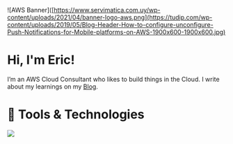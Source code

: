 ![AWS Banner]([https://www.servimatica.com.uy/wp-content/uploads/2021/04/banner-logo-aws.png](https://tudip.com/wp-content/uploads/2019/05/Blog-Header-How-to-configure-unconfigure-Push-Notifications-for-Mobile-platforms-on-AWS-1900x600-1900x600.jpg)

# Hi, I'm Eric!

I’m an AWS Cloud Consultant who likes to build things in the Cloud. I write about my learnings on my [Blog](https://ericngigi.com).

# :toolbox: Tools & Technologies

<p align="left">
  <a href="https://skillicons.dev">
    <img src="https://skillicons.dev/icons?i=arch,aws,bash,docker,go,linux,py,terraform&theme=dark" />
  </a>
</p>

